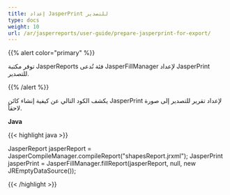 ```yaml
---
title: إعداد JasperPrint للتصدير
type: docs
weight: 10
url: /ar/jasperreports/user-guide/prepare-jasperprint-for-export/
---
```


{{% alert color="primary" %}}

توفر مكتبة JasperReports فئة تُدعى JasperFillManager لإعداد JasperPrint للتصدير.

{{% /alert %}}

يكشف الكود التالي عن كيفية إنشاء كائن JasperPrint لإعداد تقرير للتصدير إلى صورة لاحقاً.

**Java**

{{< highlight java >}}

JasperReport jasperReport = JasperCompileManager.compileReport("shapesReport.jrxml");
JasperPrint jasperPrint = JasperFillManager.fillReport(jasperReport, null, new JREmptyDataSource());

{{< /highlight >}}
